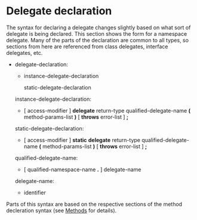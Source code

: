 

Delegate declaration
====================

The syntax for declaring a delegate changes slightly based on what sort of delegate is being declared. This section shows the form for a namespace delegate. Many of the parts of the declaration are common to all types, so sections from here are referenced from class delegates,
interface delegates, etc.

-   delegate-declaration:

    -   instance-delegate-declaration

        static-delegate-declaration

    instance-delegate-declaration:

    -   [ access-modifier ] **delegate** return-type
        qualified-delegate-name **(** method-params-list **)** [
        **throws** error-list ] **;**

    static-delegate-declaration:

    -   [ access-modifier ] **static** **delegate** return-type
        qualified-delegate-name **(** method-params-list **)** [
        **throws** error-list ] **;**

    qualified-delegate-name:

    -   [ qualified-namespace-name **.** ] delegate-name

    delegate-name:

    -   identifier

Parts of this syntax are based on the respective sections of the method decleration syntax (see
[Methods](http://wiki.gnome.org/action/show/Projects/Vala/Manual/Export/Vala/Manual/Methods#)
for details).

